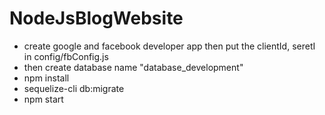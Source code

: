# NodeJsBlogWebsite
- create google and facebook developer app then put the clientId, seretI in config/fbConfig.js
- then create database name "database_development"
- npm install 
- sequelize-cli db:migrate
- npm start
